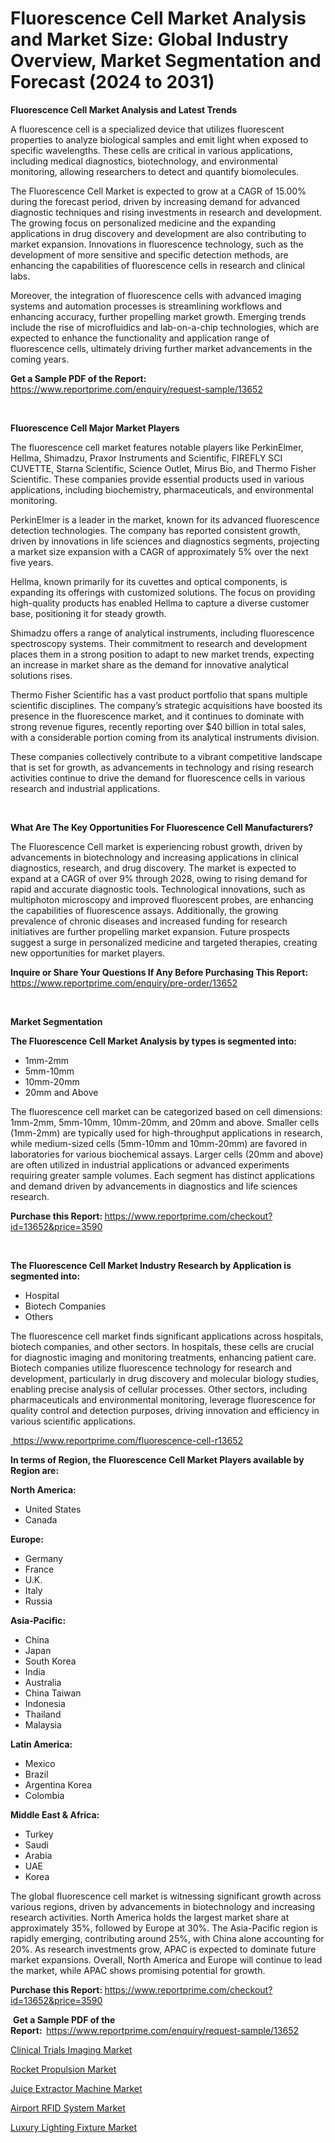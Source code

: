 <p><h1>Fluorescence Cell Market Analysis and Market Size: Global Industry Overview, Market Segmentation and Forecast (2024 to 2031)</h1></p><p><strong>Fluorescence Cell Market Analysis and Latest Trends</strong></p>
<p><p>A fluorescence cell is a specialized device that utilizes fluorescent properties to analyze biological samples and emit light when exposed to specific wavelengths. These cells are critical in various applications, including medical diagnostics, biotechnology, and environmental monitoring, allowing researchers to detect and quantify biomolecules.</p><p>The Fluorescence Cell Market is expected to grow at a CAGR of 15.00% during the forecast period, driven by increasing demand for advanced diagnostic techniques and rising investments in research and development. The growing focus on personalized medicine and the expanding applications in drug discovery and development are also contributing to market expansion. Innovations in fluorescence technology, such as the development of more sensitive and specific detection methods, are enhancing the capabilities of fluorescence cells in research and clinical labs.</p><p>Moreover, the integration of fluorescence cells with advanced imaging systems and automation processes is streamlining workflows and enhancing accuracy, further propelling market growth. Emerging trends include the rise of microfluidics and lab-on-a-chip technologies, which are expected to enhance the functionality and application range of fluorescence cells, ultimately driving further market advancements in the coming years.</p></p>
<p><strong>Get a Sample PDF of the Report:&nbsp;</strong> <a href="https://www.reportprime.com/enquiry/request-sample/13652?utm_campaign=1088&utm_medium=2&utm_source=Github&utm_content=ia&utm_term=02122024&utm_id=fluorescence-cell">https://www.reportprime.com/enquiry/request-sample/13652</a></p>
<p>&nbsp;</p>
<p><strong>Fluorescence Cell Major Market Players</strong></p>
<p><p>The fluorescence cell market features notable players like PerkinElmer, Hellma, Shimadzu, Praxor Instruments and Scientific, FIREFLY SCI CUVETTE, Starna Scientific, Science Outlet, Mirus Bio, and Thermo Fisher Scientific. These companies provide essential products used in various applications, including biochemistry, pharmaceuticals, and environmental monitoring.</p><p>PerkinElmer is a leader in the market, known for its advanced fluorescence detection technologies. The company has reported consistent growth, driven by innovations in life sciences and diagnostics segments, projecting a market size expansion with a CAGR of approximately 5% over the next five years.</p><p>Hellma, known primarily for its cuvettes and optical components, is expanding its offerings with customized solutions. The focus on providing high-quality products has enabled Hellma to capture a diverse customer base, positioning it for steady growth.</p><p>Shimadzu offers a range of analytical instruments, including fluorescence spectroscopy systems. Their commitment to research and development places them in a strong position to adapt to new market trends, expecting an increase in market share as the demand for innovative analytical solutions rises.</p><p>Thermo Fisher Scientific has a vast product portfolio that spans multiple scientific disciplines. The company’s strategic acquisitions have boosted its presence in the fluorescence market, and it continues to dominate with strong revenue figures, recently reporting over $40 billion in total sales, with a considerable portion coming from its analytical instruments division.</p><p>These companies collectively contribute to a vibrant competitive landscape that is set for growth, as advancements in technology and rising research activities continue to drive the demand for fluorescence cells in various research and industrial applications.</p></p>
<p>&nbsp;</p>
<p><strong>What Are The Key Opportunities For Fluorescence Cell Manufacturers?</strong></p>
<p><p>The Fluorescence Cell market is experiencing robust growth, driven by advancements in biotechnology and increasing applications in clinical diagnostics, research, and drug discovery. The market is expected to expand at a CAGR of over 9% through 2028, owing to rising demand for rapid and accurate diagnostic tools. Technological innovations, such as multiphoton microscopy and improved fluorescent probes, are enhancing the capabilities of fluorescence assays. Additionally, the growing prevalence of chronic diseases and increased funding for research initiatives are further propelling market expansion. Future prospects suggest a surge in personalized medicine and targeted therapies, creating new opportunities for market players.</p></p>
<p><strong>Inquire or Share Your Questions If Any Before Purchasing This Report:</strong> <a href="https://www.reportprime.com/enquiry/pre-order/13652?utm_campaign=1088&utm_medium=2&utm_source=Github&utm_content=ia&utm_term=02122024&utm_id=fluorescence-cell">https://www.reportprime.com/enquiry/pre-order/13652</a></p>
<p>&nbsp;</p>
<p><strong>Market Segmentation</strong></p>
<p><strong>The Fluorescence Cell Market Analysis by types is segmented into:</strong></p>
<p><ul><li>1mm-2mm</li><li>5mm-10mm</li><li>10mm-20mm</li><li>20mm and Above</li></ul></p>
<p><p>The fluorescence cell market can be categorized based on cell dimensions: 1mm-2mm, 5mm-10mm, 10mm-20mm, and 20mm and above. Smaller cells (1mm-2mm) are typically used for high-throughput applications in research, while medium-sized cells (5mm-10mm and 10mm-20mm) are favored in laboratories for various biochemical assays. Larger cells (20mm and above) are often utilized in industrial applications or advanced experiments requiring greater sample volumes. Each segment has distinct applications and demand driven by advancements in diagnostics and life sciences research.</p></p>
<p><strong>Purchase this Report:&nbsp;</strong><a href="https://www.reportprime.com/checkout?id=13652&price=3590&utm_campaign=1088&utm_medium=2&utm_source=Github&utm_content=ia&utm_term=02122024&utm_id=fluorescence-cell">https://www.reportprime.com/checkout?id=13652&price=3590</a></p>
<p>&nbsp;</p>
<p><strong>The Fluorescence Cell Market Industry Research by Application is segmented into:</strong></p>
<p><ul><li>Hospital</li><li>Biotech Companies</li><li>Others</li></ul></p>
<p><p>The fluorescence cell market finds significant applications across hospitals, biotech companies, and other sectors. In hospitals, these cells are crucial for diagnostic imaging and monitoring treatments, enhancing patient care. Biotech companies utilize fluorescence technology for research and development, particularly in drug discovery and molecular biology studies, enabling precise analysis of cellular processes. Other sectors, including pharmaceuticals and environmental monitoring, leverage fluorescence for quality control and detection purposes, driving innovation and efficiency in various scientific applications.</p></p>
<p><a href="https://www.reportprime.com/fluorescence-cell-r13652?utm_campaign=1088&utm_medium=2&utm_source=Github&utm_content=ia&utm_term=02122024&utm_id=fluorescence-cell">&nbsp;https://www.reportprime.com/fluorescence-cell-r13652</a></p>
<p><strong>In terms of Region, the Fluorescence Cell Market Players available by Region are:</strong></p>
<p>
    <p> <strong> North America: </strong>
        <ul>
            <li>United States</li>
            <li>Canada</li>
        </ul>
        </p> 
    <p> <strong> Europe: </strong>
        <ul>
            <li>Germany</li>
            <li>France</li>
            <li>U.K.</li>
            <li>Italy</li>
            <li>Russia</li>
        </ul>
        </p> 
    <p> <strong> Asia-Pacific: </strong>
        <ul>
            <li>China</li>
            <li>Japan</li>
            <li>South Korea</li>
            <li>India</li>
            <li>Australia</li>
            <li>China Taiwan</li>
            <li>Indonesia</li>
            <li>Thailand</li>
            <li>Malaysia</li>
        </ul>
        </p> 
    <p> <strong> Latin America: </strong>
        <ul>
            <li>Mexico</li>
            <li>Brazil</li>
            <li>Argentina Korea</li>
            <li>Colombia</li>
        </ul>
        </p> 
    <p> <strong> Middle East & Africa: </strong>
        <ul>
            <li>Turkey</li>
            <li>Saudi</li>
            <li>Arabia</li>
            <li>UAE</li>
            <li>Korea</li>
        </ul>
    </p>
    </p>
<p><p>The global fluorescence cell market is witnessing significant growth across various regions, driven by advancements in biotechnology and increasing research activities. North America holds the largest market share at approximately 35%, followed by Europe at 30%. The Asia-Pacific region is rapidly emerging, contributing around 25%, with China alone accounting for 20%. As research investments grow, APAC is expected to dominate future market expansions. Overall, North America and Europe will continue to lead the market, while APAC shows promising potential for growth.</p></p>
<p><strong>Purchase this Report: </strong><a href="https://www.reportprime.com/checkout?id=13652&price=3590&utm_campaign=1088&utm_medium=2&utm_source=Github&utm_content=ia&utm_term=02122024&utm_id=fluorescence-cell">https://www.reportprime.com/checkout?id=13652&price=3590</a></p>
<p>&nbsp;<strong>Get a Sample PDF of the Report:&nbsp;&nbsp;</strong><a href="https://www.reportprime.com/enquiry/request-sample/13652?utm_campaign=1088&utm_medium=2&utm_source=Github&utm_content=ia&utm_term=02122024&utm_id=fluorescence-cell">https://www.reportprime.com/enquiry/request-sample/13652</a></p>
<p><strong></strong></p>
<p><p><a href="https://www.linkedin.com/pulse/clinical-trials-imaging-market-revenue-growth-forecast-58-cagr-usq9c?utm_campaign=1088&utm_medium=2&utm_source=Github&utm_content=ia&utm_term=02122024&utm_id=fluorescence-cell">Clinical Trials Imaging Market</a></p><p><a href="https://www.linkedin.com/pulse/rocket-propulsion-market-analysis-report-comprehensive-data-jfxff?utm_campaign=1088&utm_medium=2&utm_source=Github&utm_content=ia&utm_term=02122024&utm_id=fluorescence-cell">Rocket Propulsion Market</a></p><p><a href="https://issuu.com/reportprime-2/docs/juice-extractor-machine-market-size-2030.pptx?utm_campaign=1088&utm_medium=2&utm_source=Github&utm_content=ia&utm_term=02122024&utm_id=fluorescence-cell">Juice Extractor Machine Market</a></p><p><a href="https://www.linkedin.com/pulse/airport-rfid-system-market-consolidation-impact-structure-kdj0f?utm_campaign=1088&utm_medium=2&utm_source=Github&utm_content=ia&utm_term=02122024&utm_id=fluorescence-cell">Airport RFID System Market</a></p><p><a href="https://issuu.com/reportprime-2/docs/luxury-lighting-fixture-market-size-2030.pptx?utm_campaign=1088&utm_medium=2&utm_source=Github&utm_content=ia&utm_term=02122024&utm_id=fluorescence-cell">Luxury Lighting Fixture Market</a></p></p>